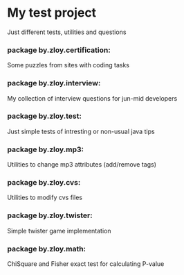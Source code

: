 # My test project

Just different tests, utilities and questions

### package by.zloy.certification:
Some puzzles from sites with coding tasks 

### package by.zloy.interview:
My collection of interview questions for jun-mid developers

### package by.zloy.test:
Just simple tests of intresting or non-usual java tips

### package by.zloy.mp3:
Utilities to change mp3 attributes (add/remove tags)

### package by.zloy.cvs:
Utilities to modify cvs files

### package by.zloy.twister:
Simple twister game implementation

### package by.zloy.math:
ChiSquare and Fisher exact test for calculating P-value